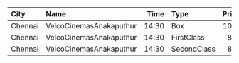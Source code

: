 | City    | Name                    |  Time | Type        | Price | Capacity | Booked |
| :------ | :---------------------- | ----: | :---------- | ----: | -------: | -----: |
| Chennai | VelcoCinemasAnakaputhur | 14:30 | Box         |  100₹ |       40 |     40 |
| Chennai | VelcoCinemasAnakaputhur | 14:30 | FirstClass  |   80₹ |      272 |    133 |
| Chennai | VelcoCinemasAnakaputhur | 14:30 | SecondClass |   80₹ |      145 |    108 |